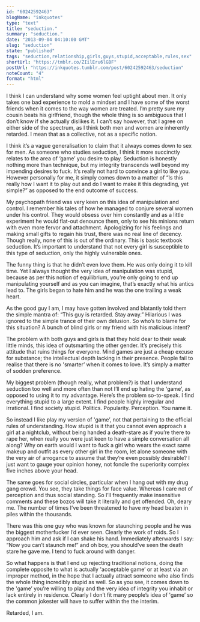 ```yaml
---
id: "60242592463"
blogName: "inkquotes"
type: "text"
title: "seduction."
summary: "seduction."
date: "2013-09-04 04:10:00 GMT"
slug: "seduction"
state: "published"
tags: "seduction,relationship,girls,guys,stupid,acceptable,rules,sex"
shortUrl: "https://tmblr.co/ZIilEru6lGBF"
postUrl: "https://inkquotes.tumblr.com/post/60242592463/seduction"
noteCount: "4"
format: "html"
---
```


I think I can understand why some women feel uptight about men. It only takes one bad experience to mold a mindset and I have some of the worst friends when it comes to the way women are treated. I’m pretty sure my cousin beats his girlfriend, though the whole thing is so ambiguous that I don’t know if she actually dislikes it. I can’t say however, that I agree on either side of the spectrum, as I think both men and women are inherently retarded. I mean that as a collective, not as a specific notion.

I think it’s a vague generalisation to claim that it always comes down to sex for men. As someone who studies seduction, I think it more succinctly relates to the area of ‘game’ you desire to play. Seduction is honestly nothing more than technique, but my integrity transcends well beyond my impending desires to fuck. It’s really not hard to convince a girl to like you. However personally for me, it simply comes down to a matter of “Is this really how I want it to play out and do I want to make it this degrading, yet simple?” as opposed to the end outcome of success. 

My psychopath friend was very keen on this idea of manipulation and control. I remember his tales of how he managed to conjure several women under his control. They would obsess over him constantly and as a little experiment he would flat-out denounce them, only to see his minions return with even more fervor and attachment. Apologizing for his feelings and making small gifts to regain his trust, there was no real line of decency. Though really, none of this is out of the ordinary. This is basic textbook seduction. It’s important to understand that not every girl is susceptible to this type of seduction, only the highly vulnerable ones. 

The funny thing is that he didn’t even love them. He was only doing it to kill time. Yet I always thought the very idea of manipulation was stupid, because as per this notion of equilibrium, you’re only going to end up manipulating yourself and as you can imagine, that’s exactly what his antics lead to. The girls began to hate him and he was the one trailing a weak heart.

As the good guy I am, I may have gotten involved and blatantly told them the simple mantra of: “This guy is retarded. Stay away.” Hilarious I was ignored to the simple trance of their own delusion. So who’s to blame for this situation? A bunch of blind girls or my friend with his malicious intent? 

The problem with both guys and girls is that they hold dear to their weak little minds, this idea of outsmarting the other gender. It’s precisely this attitude that ruins things for everyone. Mind games are just a cheap excuse for substance; the intellectual depth lacking in their presence. People fail to realise that there is no 'smarter’ when it comes to love. It’s simply a matter of sodden preference. 

My biggest problem (though really, what problem?) is that I understand seduction too well and more often than not I’ll end up hating the 'game’, as opposed to using it to my advantage. Here’s the problem so-to-speak. I find everything stupid to a large extent. I find people highly irregular and irrational. I find society stupid. Politics. Popularity. Perception. You name it. 

So instead I like play my version of 'game’, not that pertaining to the official rules of understanding. How stupid is it that you cannot even approach a girl at a nightclub, without being handed a death-stare as if you’re there to rape her, when really you were just keen to have a simple conversation all along? Why on earth would I want to fuck a girl who wears the exact same makeup and outfit as every other girl in the room, let alone someone with the very air of arrogance to assume that they’re even possibly desirable? I just want to gauge your opinion honey, not fondle the superiority complex five inches above your head. 

The same goes for social circles, particular when I hang out with my drug gang crowd. You see, they take things for face value. Whereas I care not of perception and thus social standing. So I’ll frequently make insensitive comments and these bozos will take it literally and get offended. Oh, deary me. The number of times I’ve been threatened to have my head beaten in piles within the thousands.

There was this one guy who was known for staunching people and he was the biggest motherfucker I’d ever seen. Clearly the work of roids. So I approach him and ask if I can shake his hand. Immediately afterwards I say: “Now you can’t staunch me!” and oh boy, you should’ve seen the death stare he gave me. I tend to fuck around with danger. 

So what happens is that I end up rejecting traditional notions, doing the complete opposite to what is actually 'acceptable game’ or at least via an improper method, in the hope that I actually attract someone who also finds the whole thing incredibly stupid as well. So as you see, it comes down to the 'game’ you’re willing to play and the very idea of integrity you inhabit or lack entirely in residence. Clearly I don’t fit many people’s idea of 'game’ so the common jokester will have to suffer within the the interim. 

Retarded, I am.